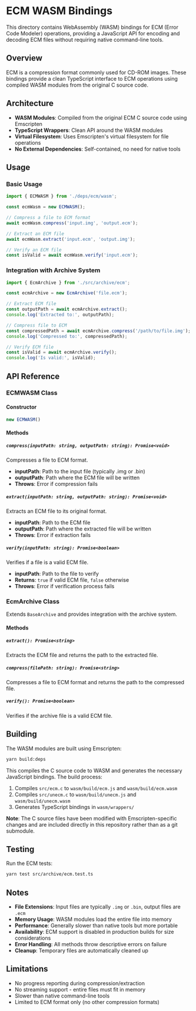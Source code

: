 # ECM WASM Bindings

This directory contains WebAssembly (WASM) bindings for ECM (Error Code Modeler) operations, providing a JavaScript API for encoding and decoding ECM files without requiring native command-line tools.

## Overview

ECM is a compression format commonly used for CD-ROM images. These bindings provide a clean TypeScript interface to ECM operations using compiled WASM modules from the original C source code.

## Architecture

- **WASM Modules**: Compiled from the original ECM C source code using Emscripten
- **TypeScript Wrappers**: Clean API around the WASM modules
- **Virtual Filesystem**: Uses Emscripten's virtual filesystem for file operations
- **No External Dependencies**: Self-contained, no need for native tools

## Usage

### Basic Usage

```typescript
import { ECMWASM } from './deps/ecm/wasm';

const ecmWasm = new ECMWASM();

// Compress a file to ECM format
await ecmWasm.compress('input.img', 'output.ecm');

// Extract an ECM file
await ecmWasm.extract('input.ecm', 'output.img');

// Verify an ECM file
const isValid = await ecmWasm.verify('input.ecm');
```

### Integration with Archive System

```typescript
import { EcmArchive } from './src/archive/ecm';

const ecmArchive = new EcmArchive('file.ecm');

// Extract ECM file
const outputPath = await ecmArchive.extract();
console.log('Extracted to:', outputPath);

// Compress file to ECM
const compressedPath = await ecmArchive.compress('/path/to/file.img');
console.log('Compressed to:', compressedPath);

// Verify ECM file
const isValid = await ecmArchive.verify();
console.log('Is valid:', isValid);
```

## API Reference

### ECMWASM Class

#### Constructor
```typescript
new ECMWASM()
```

#### Methods

##### `compress(inputPath: string, outputPath: string): Promise<void>`
Compresses a file to ECM format.

- **inputPath**: Path to the input file (typically .img or .bin)
- **outputPath**: Path where the ECM file will be written
- **Throws**: Error if compression fails

##### `extract(inputPath: string, outputPath: string): Promise<void>`
Extracts an ECM file to its original format.

- **inputPath**: Path to the ECM file
- **outputPath**: Path where the extracted file will be written
- **Throws**: Error if extraction fails

##### `verify(inputPath: string): Promise<boolean>`
Verifies if a file is a valid ECM file.

- **inputPath**: Path to the file to verify
- **Returns**: `true` if valid ECM file, `false` otherwise
- **Throws**: Error if verification process fails

### EcmArchive Class

Extends `BaseArchive` and provides integration with the archive system.

#### Methods

##### `extract(): Promise<string>`
Extracts the ECM file and returns the path to the extracted file.

##### `compress(filePath: string): Promise<string>`
Compresses a file to ECM format and returns the path to the compressed file.

##### `verify(): Promise<boolean>`
Verifies if the archive file is a valid ECM file.

## Building

The WASM modules are built using Emscripten:

```bash
yarn build:deps
```

This compiles the C source code to WASM and generates the necessary JavaScript bindings. The build process:

1. Compiles `src/ecm.c` to `wasm/build/ecm.js` and `wasm/build/ecm.wasm`
2. Compiles `src/unecm.c` to `wasm/build/unecm.js` and `wasm/build/unecm.wasm`
3. Generates TypeScript bindings in `wasm/wrappers/`

**Note**: The C source files have been modified with Emscripten-specific changes and are included directly in this repository rather than as a git submodule.

## Testing

Run the ECM tests:

```bash
yarn test src/archive/ecm.test.ts
```

## Notes

- **File Extensions**: Input files are typically `.img` or `.bin`, output files are `.ecm`
- **Memory Usage**: WASM modules load the entire file into memory
- **Performance**: Generally slower than native tools but more portable
- **Availability**: ECM support is disabled in production builds for size considerations
- **Error Handling**: All methods throw descriptive errors on failure
- **Cleanup**: Temporary files are automatically cleaned up

## Limitations

- No progress reporting during compression/extraction
- No streaming support - entire files must fit in memory
- Slower than native command-line tools
- Limited to ECM format only (no other compression formats) 